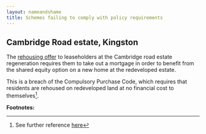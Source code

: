 ```yaml
---
layout: nameandshame 
title: Schemes failing to comply with policy requirements
---
```

## Cambridge Road estate, Kingston
The [rehousing offer](https://cambridgeroadestate.com/assets/pdf/Cambridge_Road_Document_V6.pdf) to leaseholders at the Cambridge road estate regeneration requires them to take out a mortgage in order to benefit from the shared equity option on a new home at the redeveloped estate.

This is a breach of the Compulsory Purchase Code, which requires that residents are rehoused on redeveloped land at no financial cost to themselves[^1].





__Footnotes:__

[^1]: See further reference [here]()
